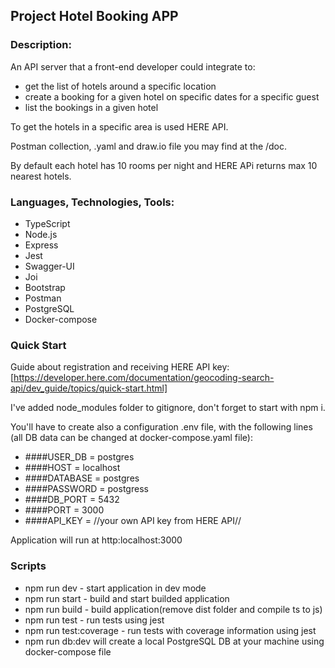 ## Project Hotel Booking APP

### Description:
An API server that a front-end developer could integrate to:
 * get the list of hotels around a specific location
 * create a booking for a given hotel on specific dates for a specific guest
 * list the bookings in a given hotel

To get the hotels in a specific area is used HERE API. 

Postman collection, .yaml and draw.io file you may find at the /doc.  

By default each hotel has 10 rooms per night and HERE APi returns max 10 nearest hotels.

### Languages, Technologies, Tools:  
* TypeScript
* Node.js
* Express
* Jest
* Swagger-UI
* Joi
* Bootstrap
* Postman
* PostgreSQL
* Docker-compose

### Quick Start
Guide about registration and receiving HERE API key:
[https://developer.here.com/documentation/geocoding-search-api/dev_guide/topics/quick-start.html]

I've added node_modules folder to gitignore, don't forget to start with npm i.  

You'll have to create also a configuration .env file, with the following lines 
(all DB data can be changed at docker-compose.yaml file):

* ####USER_DB = postgres
* ####HOST = localhost
* ####DATABASE = postgres
* ####PASSWORD = postgress
* ####DB_PORT = 5432
* ####PORT = 3000
* ####API_KEY = //your own API key from HERE API//

Application will run at http:localhost:3000

  ### Scripts
* npm run dev - start application in dev mode
* npm run start - build and start builded application
* npm run build - build application(remove dist folder and compile ts to js)
* npm run test - run tests using jest
* npm run test:coverage - run tests with coverage information using jest
* npm run db:dev will create a local PostgreSQL DB at your machine using docker-compose file
